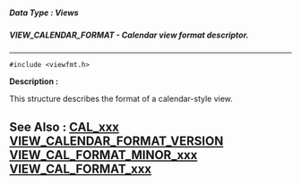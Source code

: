 ##### Data Type : Views
##### VIEW_CALENDAR_FORMAT - Calendar view format descriptor.
---
```
#include <viewfmt.h>
```
**Description :**

This structure describes the format of a calendar-style view.

**See Also :**
[CAL_xxx](/domino-c-api-docs/reference/Symb/CAL_xxx)
[VIEW_CALENDAR_FORMAT_VERSION](/domino-c-api-docs/reference/Symb/VIEW_CALENDAR_FORMAT_VERSION)
[VIEW_CAL_FORMAT_MINOR_xxx](/domino-c-api-docs/reference/Symb/VIEW_CAL_FORMAT_MINOR_xxx)
[VIEW_CAL_FORMAT_xxx](/domino-c-api-docs/reference/Symb/VIEW_CAL_FORMAT_xxx)
---
